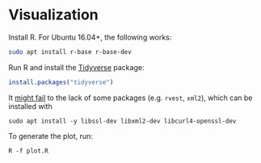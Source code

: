 # Visualization

Install R. For Ubuntu 16.04+, the following works:

```bash
sudo apt install r-base r-base-dev
```

Run R and install the [Tidyverse](https://www.tidyverse.org/) package:

```R
install.packages("tidyverse")
```

It [might fail](https://github.com/FTSRG/cheat-sheets/wiki/R-programming-language#installing-tidyverse-on-ubuntu) to the lack of some packages (e.g. `rvest`, `xml2`), which can be installed with

```console
sudo apt install -y libssl-dev libxml2-dev libcurl4-openssl-dev
```

To generate the plot, run:

```console
R -f plot.R
```

